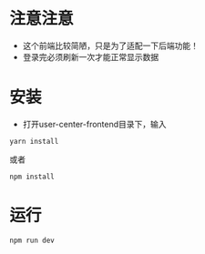 # 注意注意
- 这个前端比较简陋，只是为了适配一下后端功能！
- 登录完必须刷新一次才能正常显示数据

# 安装
- 打开user-center-frontend目录下，输入
```shell
yarn install
```
或者
```shell
npm install
```

# 运行
```shell
npm run dev
```
